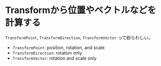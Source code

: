 # Transformから位置やベクトルなどを計算する

`TransformPoint`, `TransformDirection`, `TransformVector` って紛らわしい。


- `TransformPoint`: position, rotation, and scale
- `TransformDirection`: rotation only
- `TransformVector`: rotation and scale only
